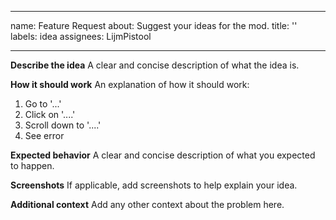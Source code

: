 
---
name: Feature Request
about: Suggest your ideas for the mod.
title: ''
labels: idea
assignees: LijmPistool

---

**Describe the idea**
A clear and concise description of what the idea is.

**How it should work**
An explanation of how it should work:
1. Go to '...'
2. Click on '....'
3. Scroll down to '....'
4. See error

**Expected behavior**
A clear and concise description of what you expected to happen.

**Screenshots**
If applicable, add screenshots to help explain your idea.

**Additional context**
Add any other context about the problem here.
